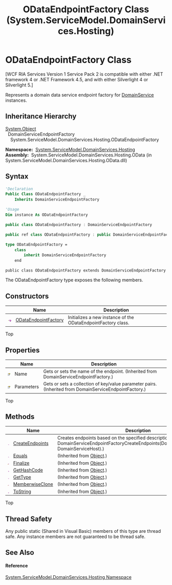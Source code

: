 ﻿---
title: ODataEndpointFactory Class (System.ServiceModel.DomainServices.Hosting)
TOCTitle: ODataEndpointFactory Class
ms:assetid: T:System.ServiceModel.DomainServices.Hosting.ODataEndpointFactory
ms:mtpsurl: https://msdn.microsoft.com/en-us/library/system.servicemodel.domainservices.hosting.odataendpointfactory(v=VS.91)
ms:contentKeyID: 31289115
ms.date: 01/27/2012
mtps_version: v=VS.91
f1_keywords:
- System.ServiceModel.DomainServices.Hosting.ODataEndpointFactory
dev_langs:
- CSharp
- JScript
- VB
- FSharp
- c++
api_location:
- System.ServiceModel.DomainServices.Hosting.OData.dll
api_name:
- System.ServiceModel.DomainServices.Hosting.ODataEndpointFactory
api_type:
- Managed
topic_type:
- apiref
- kbSyntax
product_family_name: VS
ROBOTS: INDEX,FOLLOW
---

# ODataEndpointFactory Class

\[WCF RIA Services Version 1 Service Pack 2 is compatible with either .NET framework 4 or .NET Framework 4.5, and with either Silverlight 4 or Silverlight 5.\]

Represents a domain data service endpoint factory for [DomainService](ff422911\(v=vs.91\).md) instances.

## Inheritance Hierarchy

[System.Object](https://msdn.microsoft.com/en-us/library/e5kfa45b)  
  DomainServiceEndpointFactory  
    System.ServiceModel.DomainServices.Hosting.ODataEndpointFactory  

**Namespace:**  [System.ServiceModel.DomainServices.Hosting](ff422683\(v=vs.91\).md)  
**Assembly:**  System.ServiceModel.DomainServices.Hosting.OData (in System.ServiceModel.DomainServices.Hosting.OData.dll)

## Syntax

``` vb
'Declaration
Public Class ODataEndpointFactory _
    Inherits DomainServiceEndpointFactory
```

``` vb
'Usage
Dim instance As ODataEndpointFactory
```

``` csharp
public class ODataEndpointFactory : DomainServiceEndpointFactory
```

``` c++
public ref class ODataEndpointFactory : public DomainServiceEndpointFactory
```

``` fsharp
type ODataEndpointFactory =  
    class
        inherit DomainServiceEndpointFactory
    end
```

``` jscript
public class ODataEndpointFactory extends DomainServiceEndpointFactory
```

The ODataEndpointFactory type exposes the following members.

## Constructors

<table>
<thead>
<tr class="header">
<th> </th>
<th>Name</th>
<th>Description</th>
</tr>
</thead>
<tbody>
<tr class="odd">
<td><img src="images\Ff423329.pubmethod(en-us,VS.91).gif" title="Public method" alt="Public method" /></td>
<td><a href="ff688018(v=vs.91).md">ODataEndpointFactory</a></td>
<td>Initializes a new instance of the ODataEndpointFactory class.</td>
</tr>
</tbody>
</table>

Top

## Properties

<table>
<thead>
<tr class="header">
<th> </th>
<th>Name</th>
<th>Description</th>
</tr>
</thead>
<tbody>
<tr class="odd">
<td><img src="images\Ff422600.pubproperty(en-us,VS.91).gif" title="Public property" alt="Public property" /></td>
<td>Name</td>
<td>Gets or sets the name of the endpoint. (Inherited from DomainServiceEndpointFactory.)</td>
</tr>
<tr class="even">
<td><img src="images\Ff422600.pubproperty(en-us,VS.91).gif" title="Public property" alt="Public property" /></td>
<td>Parameters</td>
<td>Gets or sets a collection of key/value parameter pairs. (Inherited from DomainServiceEndpointFactory.)</td>
</tr>
</tbody>
</table>

Top

## Methods

<table>
<thead>
<tr class="header">
<th> </th>
<th>Name</th>
<th>Description</th>
</tr>
</thead>
<tbody>
<tr class="odd">
<td><img src="images\Ff423329.pubmethod(en-us,VS.91).gif" title="Public method" alt="Public method" /></td>
<td><a href="ff688015(v=vs.91).md">CreateEndpoints</a></td>
<td>Creates endpoints based on the specified description. (Overrides DomainServiceEndpointFactoryCreateEndpoints(DomainServiceDescription, DomainServiceHost).)</td>
</tr>
<tr class="even">
<td><img src="images\Ff423329.pubmethod(en-us,VS.91).gif" title="Public method" alt="Public method" /></td>
<td><a href="https://docs.microsoft.com/en-us/dotnet/api/system.object.equals?redirectedfrom=MSDN#System_Object_Equals_System_Object_">Equals</a></td>
<td>(Inherited from <a href="https://msdn.microsoft.com/en-us/library/e5kfa45b">Object</a>.)</td>
</tr>
<tr class="odd">
<td><img src="images\Ff422600.protmethod(en-us,VS.91).gif" title="Protected method" alt="Protected method" /></td>
<td><a href="https://msdn.microsoft.com/en-us/library/4k87zsw7">Finalize</a></td>
<td>(Inherited from <a href="https://msdn.microsoft.com/en-us/library/e5kfa45b">Object</a>.)</td>
</tr>
<tr class="even">
<td><img src="images\Ff423329.pubmethod(en-us,VS.91).gif" title="Public method" alt="Public method" /></td>
<td><a href="https://msdn.microsoft.com/en-us/library/zdee4b3y">GetHashCode</a></td>
<td>(Inherited from <a href="https://msdn.microsoft.com/en-us/library/e5kfa45b">Object</a>.)</td>
</tr>
<tr class="odd">
<td><img src="images\Ff423329.pubmethod(en-us,VS.91).gif" title="Public method" alt="Public method" /></td>
<td><a href="https://msdn.microsoft.com/en-us/library/dfwy45w9">GetType</a></td>
<td>(Inherited from <a href="https://msdn.microsoft.com/en-us/library/e5kfa45b">Object</a>.)</td>
</tr>
<tr class="even">
<td><img src="images\Ff422600.protmethod(en-us,VS.91).gif" title="Protected method" alt="Protected method" /></td>
<td><a href="https://msdn.microsoft.com/en-us/library/57ctke0a">MemberwiseClone</a></td>
<td>(Inherited from <a href="https://msdn.microsoft.com/en-us/library/e5kfa45b">Object</a>.)</td>
</tr>
<tr class="odd">
<td><img src="images\Ff423329.pubmethod(en-us,VS.91).gif" title="Public method" alt="Public method" /></td>
<td><a href="https://msdn.microsoft.com/en-us/library/7bxwbwt2">ToString</a></td>
<td>(Inherited from <a href="https://msdn.microsoft.com/en-us/library/e5kfa45b">Object</a>.)</td>
</tr>
</tbody>
</table>

Top

## Thread Safety

Any public static (Shared in Visual Basic) members of this type are thread safe. Any instance members are not guaranteed to be thread safe.

## See Also

#### Reference

[System.ServiceModel.DomainServices.Hosting Namespace](ff422683\(v=vs.91\).md)

